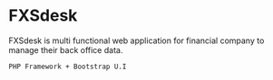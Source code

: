 FXSdesk
=======

FXSdesk is multi functional web application for financial company to manage their back office data.

	PHP Framework + Bootstrap U.I